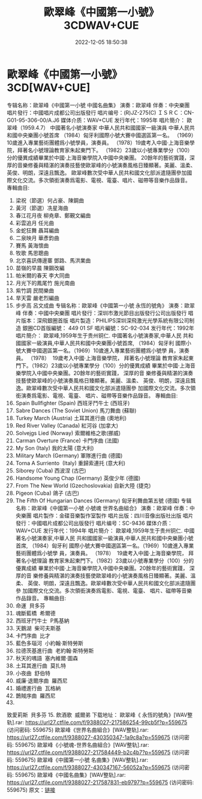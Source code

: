 ﻿---
title: 歐翠峰《中國第一小號》3CDWAV+CUE
date: 2022-12-05 18:50:38
categories: 古典音乐、新世纪、纯音雅乐
tags: 纯音雅乐
---
# 歐翠峰《中國第一小號》3CD[WAV+CUE]

专辑名称：歐翠峰《中國第一小號 中國名曲集》
演奏：歐翠峰
伴奏：中央樂團
唱片發行：中國唱片成都公司出版發行
唱片编号：(R)JZ-275(C)
ＩＳＲＣ：CN-G01-95-306-00/A.J6
媒体介质：WAV+CUE
发行年代：1995年
唱片簡介：
歐翠峰（1959.4.7）
中國著名小號演奏家
中華人民共和國國家一級演員
中華人民共和國中央樂團小號首席
（1984）匈牙利國際小號大賽中國選區第一名。
（1969）10歲進入專業藝術團體爲小號學員，演奏員。
（1978）19歲考入中國·上海音樂學院，拜著名小號理論教育家朱起東門下。
（1982）23歲以小號專業學分（100）分的優異成績畢業於中國·上海音樂學院入中國中央樂團。
20餘年的藝術實踐，深厚的音樂修養與精湛的演奏技藝使歐翠峰的小號演奏風格日臻顯著。美麗、溫柔、英俊、明朗，深遠且飄逸。
歐翠峰數次受中華人民共和國文化部派遣隨團參加國際文化交流。多次領銜演奏爲電影、電視、電臺、唱片、磁帶等音樂作品錄音。
專輯曲目:
01. 梁祝（節選）何占豪、陳鋼曲
02. 黃河（節選）冼星海曲
03. 春江花月夜 柳尭章、鄭覲文編曲
04. 彩雲追月 任光曲
05. 金蛇狂舞 聶耳編曲
06. 二泉映月 華彥鈞曲
07. 賽馬 黃海懷曲
08. 牧歌 馬思聰曲
09. 北京喜訊傳邊寨 鄧路、馬洪業曲
10. 苗嶺的早晨 陳鋼改編
11. 帕米爾的春天 李大同曲
12. 月光下的鳳尾竹 施光南曲
13. 紫竹調 民間樂曲
14. 旱天雷 嚴老烈編曲
15. 步步高 呂文成曲
专辑名称：歐翠峰《中國第一小號 永恆的號角》
演奏：歐翠峰
伴奏：中國中央樂團
唱片發行：深圳市激光節目出版發行公司出版發行
唱片版本：深飛銀圈首版
唱片製造：PHILIPS深圳深飛激光光學系統有限公司制造
銀圈CD首版編號： 449 01 SF
唱片編號：SC-92-034
发行年代：1992年
唱片簡介：
歐翠峰,1959年生于贵州铜仁. 中國著名小號演奏家,中華人民
共和國國家一級演員,中華人民共和國中央樂團小號首席, （1984）匈牙利
國際小號大賽中國選區第一名。（1969）10歲進入專業藝術團體爲小號學
員，演奏員。 （1978）  19歲考入中國·上海音樂學院，
拜著名小號理論
教育家朱起東門下。（1982）23歲以小號專業學分（100）分的優異成績
畢業於中國·上海音樂學院入中國中央樂團。20餘年的藝術實踐， 深厚的音
樂修養與精湛的演奏技藝使歐翠峰的小號演奏風格日臻顯著。美麗、溫柔、
英俊、明朗，深遠且飄逸。歐翠峰數次受中華人民共和國文化部派遣隨團參
加國際文化交流。多次領銜演奏爲電影、電視、電臺、
唱片、磁帶等音樂作品錄音。
專輯曲目:
01. Spain Bullfighter (Spain)
西班牙鬥牛士 (西班牙)
02. Sabre Dances (The Soviet Union)
馬刀舞曲 (蘇聯)
03. Turkey March (Austria)
土耳其進行曲 (奧地利)
04. Red River Valley (Canada)
紅河谷 (加拿大)
05. Solvejgs Lied (Norway)
索爾維格之歌(挪威)
06. Carman Overture (France)
卡門序曲 (法國)
07. My Son (Italy)
我的太陽 (意大利)
08. Military March (Germany)
軍隊進行曲 (德國)
09. Torna A
Surriento  (Italy)
重歸索連托 (意大利)
10. Siborey (Cuba)
西波涅 (古巴)
11. Handsome Young Chap (Germany)
英俊少年 (德國)
12. From The New World (Gzechoslovakia)
自新大陸 (捷克)
13. Pigeon (Cuba)
鴿子 (古巴)
14. The Fifth Of Hungarian Dances (Germany)
匈牙利舞曲第五號 (德國)
专辑名称：歐翠峰《中國第一小號 小號魂 世界名曲組合》
演奏：歐翠峰
伴奏：中央樂團
唱片製作：金碟音樂製作室製作
唱片出版：四川音像出版社出版
唱片發行：中國唱片成都公司出版發行
唱片编号：SC-9436
媒体介质：WAV+CUE
发行年代：1994年
唱片簡介：
歐翠峰,1959年生于贵州铜仁. 中國著名小號演奏家,中華人民
共和國國家一級演員,中華人民共和國中央樂團小號首席, （1984）匈牙利
國際小號大賽中國選區第一名。（1969）10歲進入專業藝術團體爲小號學
員，演奏員。 （1978）  19歲考入中國·上海音樂學院，
拜著名小號理論
教育家朱起東門下。（1982）23歲以小號專業學分（100）分的優異成績
畢業於中國·上海音樂學院入中國中央樂團。20餘年的藝術實踐， 深厚的音
樂修養與精湛的演奏技藝使歐翠峰的小號演奏風格日臻顯著。美麗、溫柔、
英俊、明朗，深遠且飄逸。歐翠峰數次受中華人民共和國文化部派遣隨團參
加國際文化交流。多次領銜演奏爲電影、電視、電臺、
唱片、磁帶等音樂作品錄音。
專輯曲目:
01. 命運  貝多芬
02. 魂斷藍橋  希爾德
03. 西班牙鬥牛士  P馬基納
04. 天鵝湖  柴可夫斯基
05. 卡門序曲  比才
06. 藍色多瑙河  小約翰·斯特勞斯
07. 拉德茨基進行曲  老約翰·斯特勞斯
08. 秋天的喁語  塞內維爾·圖森
09. 土耳其進行曲  莫扎特
10. 小夜曲  舒伯特
11. 威廉·退爾序曲  羅西尼
12. 婚禮進行曲  瓦格納
13. 鵲賊序曲  羅西尼
14.
致愛莉斯  貝多芬
15. 飲酒歌  威爾弟
下载地址：
歐翠峰《 永恆的號角》[WAV整轨].rar: https://url27.ctfile.com/f/9388027-217586254-99cb5f?p=559675
(访问密码: 559675)
歐翠峰《世界名曲組合》[WAV整轨].rar: https://url27.ctfile.com/f/9388027-430350347-1a9c8a?p=559675
(访问密码: 559675)
歐翠峰《小號魂-世界名曲組合》[WAV整轨].rar: https://url27.ctfile.com/f/9388027-217584449-b2c4b7?p=559675
(访问密码: 559675)
歐翠峰《中國第一小號 名曲集》[WAV整轨].rar: https://url27.ctfile.com/f/9388027-430347167-56052a?p=559675
(访问密码: 559675)
歐翠峰《中國名曲集》[WAV整轨].rar: https://url27.ctfile.com/f/9388027-217587831-eb9797?p=559675
(访问密码: 559675)
原文：[链接](https://blog.sina.com.cn/s/blog_1647c7e76010310gs.html)